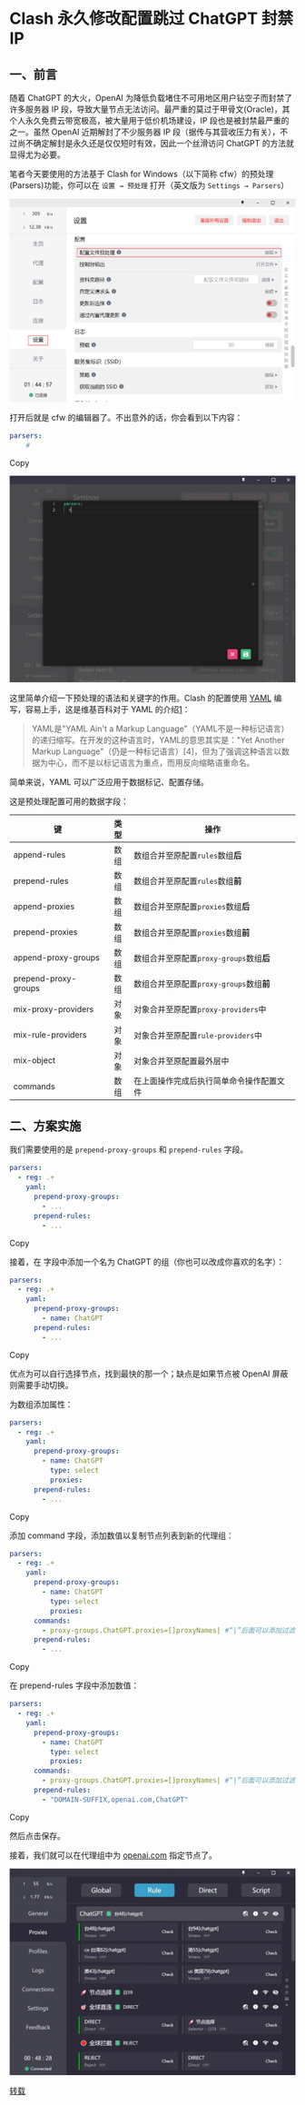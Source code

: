 # Clash 永久修改配置跳过 ChatGPT 封禁 IP

## 一、前言

随着 ChatGPT 的大火，OpenAI 为降低负载堵住不可用地区用户钻空子而封禁了许多服务器 IP 段，导致大量节点无法访问。最严重的莫过于甲骨文(Oracle)，其个人永久免费云带宽极高，被大量用于低价机场建设，IP 段也是被封禁最严重的之一。虽然 OpenAI 近期解封了不少服务器 IP 段（据传与其营收压力有关），不过尚不确定解封是永久还是仅仅短时有效，因此一个丝滑访问 ChatGPT 的方法就显得尤为必要。

笔者今天要使用的方法基于 Clash for Windows（以下简称 cfw）的预处理(Parsers)功能，你可以在 `设置 → 预处理` 打开（英文版为 `Settings → Parsers`）

![image-20240305150031544](2.Clash%20%E6%B0%B8%E4%B9%85%E4%BF%AE%E6%94%B9%E9%85%8D%E7%BD%AE%E8%B7%B3%E8%BF%87%20ChatGPT%20%E5%B0%81%E7%A6%81%20IP.assets/image-20240305150031544.png)

打开后就是 cfw 的编辑器了。不出意外的话，你会看到以下内容：

```yaml
parsers:
    #
```

Copy

![screenshot: parsers:     #](2.Clash%20%E6%B0%B8%E4%B9%85%E4%BF%AE%E6%94%B9%E9%85%8D%E7%BD%AE%E8%B7%B3%E8%BF%87%20ChatGPT%20%E5%B0%81%E7%A6%81%20IP.assets/5128d4358b423bfb9660.webp)

这里简单介绍一下预处理的语法和关键字的作用。Clash 的配置使用 [YAML](https://ccrop.link/1hNJ) 编写，容易上手，这是维基百科对于 YAML 的介绍[1](javascript:void(0))：

> YAML是"YAML Ain't a Markup Language"（YAML不是一种标记语言）的递归缩写。在开发的这种语言时，YAML的意思其实是："Yet Another Markup Language"（仍是一种标记语言）[4]，但为了强调这种语言以数据为中心，而不是以标记语言为重点，而用反向缩略语重命名。

简单来说，YAML 可以广泛应用于数据标记、配置存储。

这是预处理配置可用的数据字段：

| 键                   | 类型 | 操作                                     |
| -------------------- | :--: | ---------------------------------------- |
| append-rules         | 数组 | 数组合并至原配置`rules`数组**后**        |
| prepend-rules        | 数组 | 数组合并至原配置`rules`数组**前**        |
| append-proxies       | 数组 | 数组合并至原配置`proxies`数组**后**      |
| prepend-proxies      | 数组 | 数组合并至原配置`proxies`数组**前**      |
| append-proxy-groups  | 数组 | 数组合并至原配置`proxy-groups`数组**后** |
| prepend-proxy-groups | 数组 | 数组合并至原配置`proxy-groups`数组**前** |
| mix-proxy-providers  | 对象 | 对象合并至原配置`proxy-providers`中      |
| mix-rule-providers   | 对象 | 对象合并至原配置`rule-providers`中       |
| mix-object           | 对象 | 对象合并至原配置最外层中                 |
| commands             | 数组 | 在上面操作完成后执行简单命令操作配置文件 |

## 二、方案实施

我们需要使用的是 `prepend-proxy-groups` 和 `prepend-rules` 字段。

```yaml
parsers:
  - reg: .+
    yaml:
      prepend-proxy-groups:
        - ...
      prepend-rules:
        - ...
```

Copy

接着，在 字段中添加一个名为 ChatGPT 的组（你也可以改成你喜欢的名字）：

```yaml
parsers:
  - reg: .+
    yaml:
      prepend-proxy-groups:
        - name: ChatGPT
      prepend-rules:
        - ...
```

Copy

优点为可以自行选择节点，找到最快的那一个；缺点是如果节点被 OpenAI 屏蔽则需要手动切换。

为数组添加属性：

```yaml
parsers:
  - reg: .+
    yaml:
      prepend-proxy-groups:
        - name: ChatGPT
          type: select
          proxies:
      prepend-rules:
        - ...
```

Copy

添加 command 字段，添加数值以复制节点列表到新的代理组：

```yaml
parsers:
  - reg: .+
    yaml:
      prepend-proxy-groups:
        - name: ChatGPT
          type: select
          proxies:
      commands:
        - proxy-groups.ChatGPT.proxies=[]proxyNames| #“|”后面可以添加过滤字符，如chatgpt即节点标题仅包含“chatgpt”的节点
      prepend-rules:
        - ...
```

Copy

在 prepend-rules 字段中添加数值：

```yaml
parsers:
  - reg: .+
    yaml:
      prepend-proxy-groups:
        - name: ChatGPT
          type: select
          proxies:
      commands:
        - proxy-groups.ChatGPT.proxies=[]proxyNames| #“|”后面可以添加过滤字符，如chatgpt即节点标题仅包含“chatgpt”的节点
      prepend-rules:
        - "DOMAIN-SUFFIX,openai.com,ChatGPT"
```

Copy

然后点击保存。

接着，我们就可以在代理组中为 [openai.com](https://ccrop.link/kxVj) 指定节点了。

![接着，我们就可以在代理组中为 openai.com 指定节点了。](2.Clash%20%E6%B0%B8%E4%B9%85%E4%BF%AE%E6%94%B9%E9%85%8D%E7%BD%AE%E8%B7%B3%E8%BF%87%20ChatGPT%20%E5%B0%81%E7%A6%81%20IP.assets/baec1172f31f9bd59e61.webp)

[转载](https://aiccrop.com/article/2023/clash-add-parsers-connect-chatgpt/)